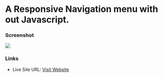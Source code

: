 # A Responsive Navigation menu with out Javascript.

### Screenshot

![](images/menu)


### Links

- Live Site URL: [Visit Website ](github.com/greycode-007/Responsivemenu/#)

